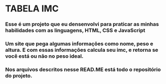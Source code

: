 # TABELA IMC

### Esse é um projeto que eu densenvolvi para praticar as minhas habilidades com as linguagens, HTML, CSS e JavaScript

 
 ### Um site que pega algumas informações como nome, peso e altura. E com essas informações calcula seu imc, e retorna se você está ou não no peso ideal.
 ### Nos arquivos descritos nesse READ.ME está todo o repositório do projeto.
 
 ##
